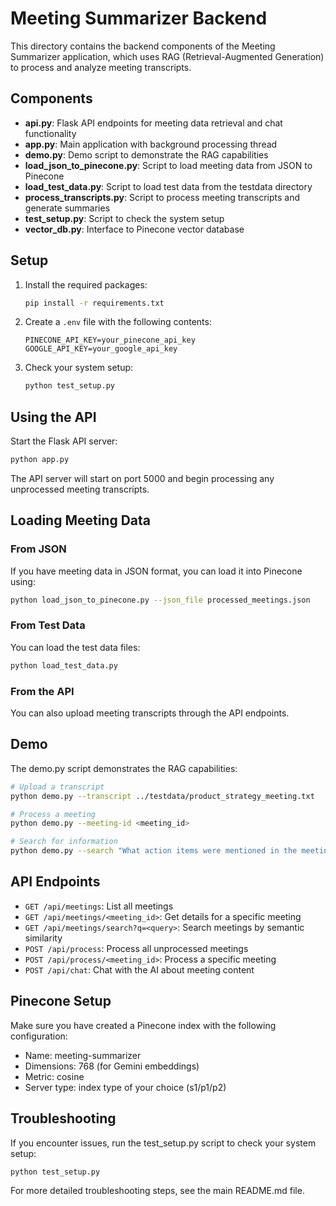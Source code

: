 # Meeting Summarizer Backend

This directory contains the backend components of the Meeting Summarizer application, which uses RAG (Retrieval-Augmented Generation) to process and analyze meeting transcripts.

## Components

- **api.py**: Flask API endpoints for meeting data retrieval and chat functionality
- **app.py**: Main application with background processing thread
- **demo.py**: Demo script to demonstrate the RAG capabilities
- **load_json_to_pinecone.py**: Script to load meeting data from JSON to Pinecone
- **load_test_data.py**: Script to load test data from the testdata directory
- **process_transcripts.py**: Script to process meeting transcripts and generate summaries
- **test_setup.py**: Script to check the system setup
- **vector_db.py**: Interface to Pinecone vector database

## Setup

1. Install the required packages:
   ```bash
   pip install -r requirements.txt
   ```

2. Create a `.env` file with the following contents:
   ```
   PINECONE_API_KEY=your_pinecone_api_key
   GOOGLE_API_KEY=your_google_api_key
   ```

3. Check your system setup:
   ```bash
   python test_setup.py
   ```

## Using the API

Start the Flask API server:
```bash
python app.py
```

The API server will start on port 5000 and begin processing any unprocessed meeting transcripts.

## Loading Meeting Data

### From JSON
If you have meeting data in JSON format, you can load it into Pinecone using:
```bash
python load_json_to_pinecone.py --json_file processed_meetings.json
```

### From Test Data
You can load the test data files:
```bash
python load_test_data.py
```

### From the API
You can also upload meeting transcripts through the API endpoints.

## Demo

The demo.py script demonstrates the RAG capabilities:

```bash
# Upload a transcript
python demo.py --transcript ../testdata/product_strategy_meeting.txt

# Process a meeting
python demo.py --meeting-id <meeting_id>

# Search for information
python demo.py --search "What action items were mentioned in the meeting?"
```

## API Endpoints

- `GET /api/meetings`: List all meetings
- `GET /api/meetings/<meeting_id>`: Get details for a specific meeting
- `GET /api/meetings/search?q=<query>`: Search meetings by semantic similarity
- `POST /api/process`: Process all unprocessed meetings
- `POST /api/process/<meeting_id>`: Process a specific meeting
- `POST /api/chat`: Chat with the AI about meeting content

## Pinecone Setup

Make sure you have created a Pinecone index with the following configuration:
- Name: meeting-summarizer
- Dimensions: 768 (for Gemini embeddings)
- Metric: cosine
- Server type: index type of your choice (s1/p1/p2)

## Troubleshooting

If you encounter issues, run the test_setup.py script to check your system setup:
```bash
python test_setup.py
```

For more detailed troubleshooting steps, see the main README.md file. 